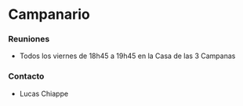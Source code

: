 # Campanario

### Reuniones

* Todos los viernes de 18h45 a 19h45 en la Casa de las 3 Campanas

### Contacto

* Lucas Chiappe

